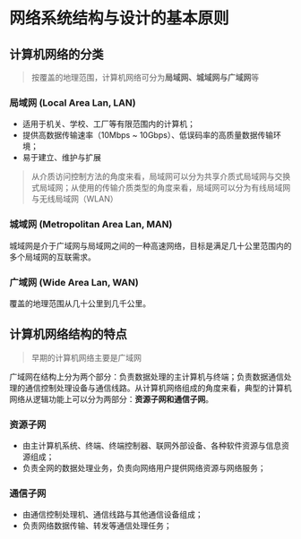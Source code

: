 # 网络系统结构与设计的基本原则

## 计算机网络的分类

> 按覆盖的地理范围，计算机网络可分为**局域网、城域网与广域网**等

### 局域网 (Local Area Lan, LAN)

* 适用于机关、学校、工厂等有限范围内的计算机；
* 提供高数据传输速率（10Mbps ~ 10Gbps）、低误码率的高质量数据传输环境；
* 易于建立、维护与扩展

> 从介质访问控制方法的角度来看，局域网可以分为共享介质式局域网与交换式局域网；从使用的传输介质类型的角度来看，局域网可以分为有线局域网与无线局域网（WLAN）

### 城域网 (Metropolitan Area Lan, MAN)

城域网是介于广域网与局域网之间的一种高速网络，目标是满足几十公里范围内的多个局域网的互联需求。

### 广域网 (Wide Area Lan, WAN)

覆盖的地理范围从几十公里到几千公里。

## 计算机网络结构的特点

> 早期的计算机网络主要是广域网

广域网在结构上分为两个部分：负责数据处理的主计算机与终端；负责数据通信处理的通信控制处理设备与通信线路。从计算机网络组成的角度来看，典型的计算机网络从逻辑功能上可以分为两部分：**资源子网和通信子网**。

### 资源子网

* 由主计算机系统、终端、终端控制器、联网外部设备、各种软件资源与信息资源组成；
* 负责全网的数据处理业务，负责向网络用户提供网络资源与网络服务；

### 通信子网

* 由通信控制处理机、通信线路与其他通信设备组成；
* 负责网络数据传输、转发等通信处理任务；
